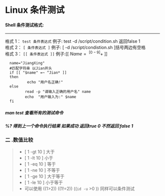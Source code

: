 Linux 条件测试
====
#### Shell 条件测试格式:
---
格式 1： `test 条件表达式`  例子: test -d /script/condition.sh 返回false 1   
格式 2： `[ 条件表达式 ]`   例子: [ -d  /script/condistion.sh ]括号两边有空格   
格式 3： `[[ 条件表达式 ]]` 例子:[[ $Name =~^[0-9]+$ ]]  
``` shell
  name="JiangXing"
  #匹配字符串 以Jian开头
  if [[ "$name" =~ ^Jian* ]]
  then
          echo "用户名正确!"
  else
         read -p "请输入正确的用户名" name
         echo  "用户输入为:" $name
  fi

```
##### man test 查看所有的测试命令
##### %? 得到上一个命令执行结果 如果成功 返回true 0 不然返回 false 1
### 二 .数值比较
> * [ 1 -gt 10 ] 大于 
> * [ 1 -lt 10 ] 小于
> * [ 1 -eq 10 ] 等于 
> * [ 1 -ne 10 ] 不等于 
> * [ 1 -ge 10 ] 大于等于 
> * [ 1 -le 10 ] 小于等于 
> * 可以使用 ((1>2)) ((1!=2)) ((`id -u` >0 )) 同样可以条件测试
